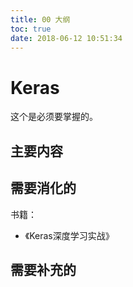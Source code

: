 ```yaml
---
title: 00 大纲
toc: true
date: 2018-06-12 10:51:34
---
```

# Keras

这个是必须要掌握的。

## 主要内容






## 需要消化的

书籍：

- 《Keras深度学习实战》

## 需要补充的

